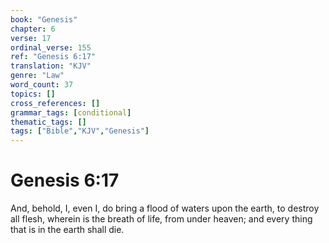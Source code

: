 ```yaml
---
book: "Genesis"
chapter: 6
verse: 17
ordinal_verse: 155
ref: "Genesis 6:17"
translation: "KJV"
genre: "Law"
word_count: 37
topics: []
cross_references: []
grammar_tags: [conditional]
thematic_tags: []
tags: ["Bible","KJV","Genesis"]
---
```


# Genesis 6:17

And, behold, I, even I, do bring a flood of waters upon the earth, to destroy all flesh, wherein is the breath of life, from under heaven; and every thing that is in the earth shall die.
